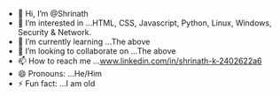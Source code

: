 - 👋 Hi, I’m @Shrinath
- 👀 I’m interested in ...HTML, CSS, Javascript, Python, Linux, Windows, Security & Network.
- 🌱 I’m currently learning ...The above
- 💞️ I’m looking to collaborate on ...The above
- 📫 How to reach me ...www.linkedin.com/in/shrinath-k-2402622a6
- 😄 Pronouns: ...He/Him
- ⚡ Fun fact: ...I am old

<!---
shrinath82/shrinath82 is a ✨ special ✨ repository because its `README.md` (this file) appears on your GitHub profile.
You can click the Preview link to take a look at your changes.
--->
